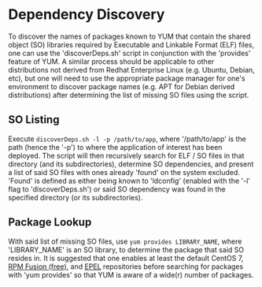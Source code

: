 # Dependency Discovery
To discover the names of packages known to YUM that contain the shared object (SO) libraries required by Executable and Linkable Format (ELF) files, one can use the 'discoverDeps.sh' script in conjunction with the 'provides' feature of YUM.  A similar process should be applicable to other distributions not derived from Redhat Enterprise Linux (e.g. Ubuntu, Debian, etc), but one will need to use the appropriate package manager for one's environment to discover package names (e.g. APT for Debian derived distributions) after determining the list of missing SO files using the script.

## SO Listing
Execute `discoverDeps.sh -l -p /path/to/app`, where '/path/to/app' is the path (hence the '-p') to where the application of interest has been deployed.  The script will then recursively search for ELF / SO files in that directory (and its subdirectories), determine SO dependencies, and present a list of said SO files with ones already 'found' on the system excluded.  'Found' is defined as either being known to 'ldconfig' (enabled with the '-l' flag to 'discoverDeps.sh') or said SO dependency was found in the specified directory (or its subdirectories).

## Package Lookup
With said list of missing SO files, use `yum provides LIBRARY_NAME`, where 'LIBRARY\_NAME' is an SO library, to determine the package that said SO resides in.  It is suggested that one enables at least the default CentOS 7, [RPM Fusion (free)](https://rpmfusion.org/), and [EPEL](https://fedoraproject.org/wiki/EPEL) repositories before searching for packages with 'yum provides' so that YUM is aware of a wide(r) number of packages.
